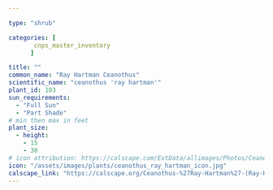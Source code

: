 ```yaml
---

type: "shrub"

categories: [
       cnps_master_inventory
      ]

title: ""
common_name: "Ray Hartman Ceanothus"
scientific_name: "ceanothus 'ray hartman'"
plant_id: 103
sun_requirements:
  - "Full Sun"
  - "Part Shade"
# min then max in feet
plant_size:
  - height: 
    - 15
    - 30
# icon attribution: https://calscape.com/ExtData/allimages/Photos/Ceanothus_Ray_Hartman_image_6.jpg 
icon: "/assets/images/plants/ceanothus_ray_hartman_icon.jpg" 
calscape_link: "https://calscape.org/Ceanothus-%27Ray-Hartman%27-(Ray-Hartman-Ceanothus)"
---
```





